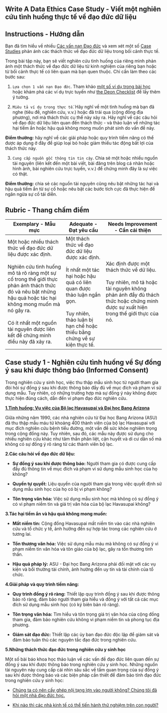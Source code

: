 ## Write A Data Ethics Case Study - Viết một nghiên cứu tình huống thực tế về đạo đức dữ liệu

## Instructions - Hướng dẫn

Bạn đã tìm hiểu về nhiều [Các vấn nạn Đạo đức](README.md#2-ethics-challenges) và xem xét một số [Case Studies](README.md#3-case-studies) phản ánh các thách thức về đạo đức dữ liệu trong bối cảnh thực tế.

Trong bài tập này, bạn sẽ viết nghiên cứu tình huống của riêng mình phản ánh một thách thức về đạo đức dữ liệu từ kinh nghiệm của riêng bạn hoặc từ bối cảnh thực tế có liên quan mà bạn quen thuộc. Chỉ cần làm theo các bước sau:

1. `Lựa chọn 1 vấn nạn Đạo đức`. Tham khảo [một số ví dụ trong bài học](README.md#2-ethics-challenges) hoặc khám phá các ví dụ trực tuyến như [the Deon Checklist](https://deon.drivendata.org/examples/) để lấy thêm ý tưởng.

2. `Miêu tả ví dụ trong thực tế`. Hãy nghĩ về một tình huống mà bạn đã nghe (tiêu đề, nghiên cứu, v.v.) hoặc đã trải qua (cộng đồng địa phương), nơi mà thách thức cụ thể này xảy ra. Hãy nghĩ về các câu hỏi về đạo đức dữ liệu liên quan đến thách thức - và thảo luận về những tác hại tiềm ẩn hoặc hậu quả không mong muốn phát sinh do vấn đề này.

**Điểm thưởng:** hãy nghĩ về các giải pháp hoặc quy trình tiềm năng có thể được áp dụng ở đây để giúp loại bỏ hoặc giảm thiểu tác động bất lợi của thách thức này.

3. `Cung cấp nguồn gốc thông tin tin cậy`. Chia sẻ một hoặc nhiều nguồn tài nguyên (liên kết đến một bài viết, bài đăng trên blog cá nhân hoặc hình ảnh, bài nghiên cứu trực tuyến, v.v.) để chứng minh đây là sự việc có thật.

**Điểm thưởng:** chia sẻ các nguồn tài nguyên cũng nêu bật những tác hại và hậu quả tiềm ẩn từ sự cố hoặc nêu bật các bước tích cực đã thực hiện để ngăn ngừa sự cố tái diễn.



## Rubric - Thang chấm điểm

Exemplary - Mẫu mực| Adequate - Đạt yêu cầu | Needs Improvement - Cần cải thiện
--- | --- | -- |
Một hoặc nhiều thách thức về đạo đức dữ liệu được xác định. <br/> <br/> Nghiên cứu tình huống mô tả rõ ràng một sự cố trong thế giới thực phản ánh thách thức đó và nêu bật những hậu quả hoặc tác hại không mong muốn mà nó gây ra. <br/><br/> Có ít nhất một nguồn tài nguyên được liên kết để chứng minh điều này đã xảy ra. | Một thách thức về đạo đức dữ liệu được xác định. <br/><br/> Ít nhất một tác hại hoặc hậu quả có liên quan được thảo luận ngắn gọn. <br/><br/> Tuy nhiên, thảo luận bị hạn chế hoặc thiếu bằng chứng về sự kiện thực tế. | Xác định được một thách thức về dữ liệu. <br/><br/> Tuy nhiên, mô tả hoặc tài nguyên không phản ánh đầy đủ thách thức hoặc chứng minh được sự xuất hiện trong thế giới thực của nó. |

## Case study 1 - Nghiên cứu tình huống về Sự đồng ý sau khi được thông báo (Informed Consent)

Trong nghiên cứu y sinh học, việc thu thập mẫu sinh học từ người tham gia đòi hỏi sự đồng ý sau khi được thông báo đầy đủ về mục đích và phạm vi sử dụng mẫu. Tuy nhiên, có những trường hợp mà sự đồng ý này không được thực hiện đúng cách, dẫn đến vi phạm đạo đức nghiên cứu.

[**1.Tình huống: Vụ việc của Bộ lạc Havasupai và Đại học Bang Arizona**](https://en.wikipedia.org/wiki/Havasupai_Tribe_v._the_Arizona_Board_of_Regents)

Giữa những năm 1990, các nhà nghiên cứu từ Đại học Bang Arizona (ASU) đã thu thập mẫu máu từ khoảng 400 thành viên của bộ lạc Havasupai với mục đích nghiên cứu bệnh tiểu đường, một vấn đề sức khỏe nghiêm trọng trong cộng đồng này. Tuy nhiên, sau đó, các mẫu này được sử dụng cho nhiều nghiên cứu khác như tâm thần phân liệt, cận huyết và di cư dân số mà không có sự đồng ý rõ ràng từ các thành viên bộ lạc.

**2.Các câu hỏi về đạo đức dữ liệu:**

* **Sự đồng ý sau khi được thông báo:** Người tham gia có được cung cấp đầy đủ thông tin về mục đích và phạm vi sử dụng mẫu sinh học của họ không?

* **Quyền tự quyết:** Liệu quyền của người tham gia trong việc quyết định sử dụng mẫu sinh học của họ có bị vi phạm không?

* **Tôn trọng văn hóa:** Việc sử dụng mẫu sinh học mà không có sự đồng ý có vi phạm niềm tin và giá trị văn hóa của bộ lạc Havasupai không?

**3.Tác hại tiềm ẩn và hậu quả không mong muốn:**

* **Mất niềm tin:** Cộng đồng Havasupai mất niềm tin vào các nhà nghiên cứu và tổ chức y tế, ảnh hưởng đến sự hợp tác trong các nghiên cứu ở tương lai.

* **Tổn thương văn hóa:** Việc sử dụng mẫu máu mà không có sự đồng ý vi phạm niềm tin văn hóa và tôn giáo của bộ lạc, gây ra tổn thương tinh thần.

* **Hậu quả pháp lý:** ASU - Đại học Bang Arizona phải đối mặt với các vụ kiện và bồi thường tài chính, ảnh hưởng đến uy tín và tài chính của tổ chức.

**4.Giải pháp và quy trình tiềm năng:**

* **Quy trình đồng ý rõ ràng:** Thiết lập quy trình đồng ý sau khi được thông báo rõ ràng, đảm bảo người tham gia hiểu và đồng ý với tất cả các mục đích sử dụng mẫu sinh học (có ký biên bản rõ ràng).

* **Tôn trọng văn hóa:** Tìm hiểu và tôn trọng giá trị văn hóa của cộng đồng tham gia, đảm bảo nghiên cứu không vi phạm niềm tin và phong tục địa phương.

* **Giám sát đạo đức:** Thiết lập các ủy ban đạo đức độc lập để giám sát và đảm bảo tuân thủ các nguyên tắc đạo đức trong nghiên cứu.

**5.Những thách thức đạo đức trong nghiên cứu y sinh học**

Một số bài báo khoa học thảo luận về các vấn đề đạo đức liên quan đến sự đồng ý sau khi được thông báo trong nghiên cứu y sinh học.
Những nguồn tài nguyên này cung cấp cái nhìn sâu sắc về tầm quan trọng của sự đồng ý sau khi được thông báo và các biện pháp cần thiết để đảm bảo tính đạo đức trong nghiên cứu y sinh học:

* [Chúng ta có nên cấy ghép nội tạng lợn vào người không? Chúng tôi đã hỏi một nhà đạo đức học.](https://www.vox.com/future-perfect/388544/pig-organ-transplants-xenotransplantation-ethics-consent?utm_source=chatgpt.com)

* [Khi nào thì các nhà kinh tế có thể tiến hành thử nghiệm trên con người?](https://www.ft.com/content/df7c0a50-dcc6-4b3a-b3dc-22f742125421?utm_source=chatgpt.com)
